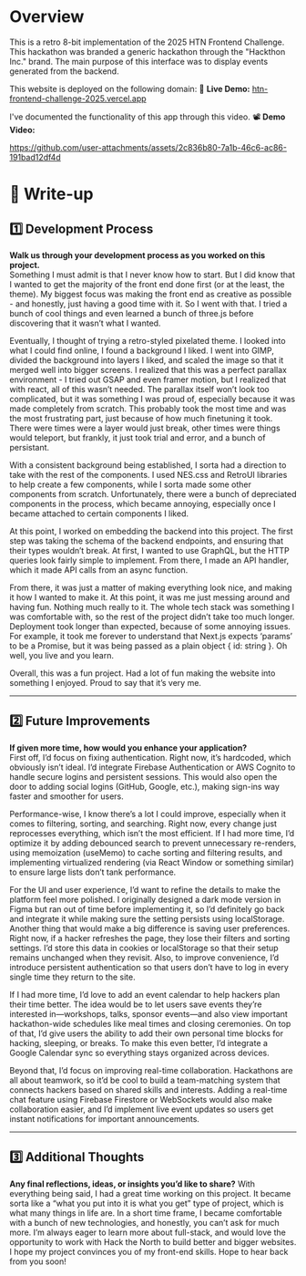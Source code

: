 # Overview 

This is a retro 8-bit implementation of the 2025 HTN Frontend Challenge. This hackathon was branded a generic hackathon through the "Hackthon Inc." brand. The main purpose of this interface was to display events generated from the backend. 

This website is deployed on the following domain: 
🔗 **Live Demo:** [htn-frontend-challenge-2025.vercel.app](https://htn-frontend-challenge-2025.vercel.app/)  

I've documented the functionality of this app through this video. 
📽️ **Demo Video:**



https://github.com/user-attachments/assets/2c836b80-7a1b-46c6-ac86-191bad12df4d




# 📝 Write-up

## 1️⃣ Development Process  
**Walk us through your development process as you worked on this project.**  
Something I must admit is that I never know how to start. But I did know that I wanted to get the majority of the front end done first (or at the least, the theme). My biggest focus was making the front end as creative as possible - and honestly, just having a good time with it. So I went with that. I tried a bunch of cool things and even learned a bunch of three.js before discovering that it wasn’t what I wanted. 

Eventually, I thought of trying a retro-styled pixelated theme. I looked into what I could find online, I found a background I liked. I went into GIMP, divided the background into layers I liked, and scaled the image so that it merged well into bigger screens. I realized that this was a perfect parallax environment - I tried out GSAP and even framer motion, but I realized that with react, all of this wasn’t needed. The parallax itself won’t look too complicated, but it was something I was proud of, especially because it was made completely from scratch. This probably took the most time and was the most frustrating part, just because of how much finetuning it took. There were times were a layer would just break, other times were things would teleport, but frankly, it just took trial and error, and a bunch of persistant. 

With a consistent background being established, I sorta had a direction to take with the rest of the components. I used NES.css and RetroUI libraries to help create a few components, while I sorta made some other components from scratch. Unfortunately, there were a bunch of depreciated components in the process, which became annoying, especially once I became attached to certain components I liked. 

At this point, I worked on embedding the backend into this project. The first step was taking the schema of the backend endpoints, and ensuring that their types wouldn’t break. At first, I wanted to use GraphQL, but the HTTP queries look fairly simple to implement. From there, I made an API handler, which it made API calls from an async function.

From there, it was just a matter of making everything look nice, and making it how I wanted to make it. At this point, it was me just messing around and having fun. Nothing much really to it. The whole tech stack was something I was comfortable with, so the rest of the project didn’t take too much longer. Deployment took longer than expected, because of some annoying issues. For example, it took me forever to understand that Next.js expects ‘params’ to be a Promise, but it was being passed as a plain object { id: string }. Oh well, you live and you learn. 

Overall, this was a fun project. Had a lot of fun making the website into something I enjoyed. Proud to say that it’s very me. 



---

## 2️⃣ Future Improvements  
**If given more time, how would you enhance your application?**  
First off, I’d focus on fixing authentication. Right now, it’s hardcoded, which obviously isn’t ideal. I’d integrate Firebase Authentication or AWS Cognito to handle secure logins and persistent sessions. This would also open the door to adding social logins (GitHub, Google, etc.), making sign-ins way faster and smoother for users.

Performance-wise, I know there’s a lot I could improve, especially when it comes to filtering, sorting, and searching. Right now, every change just reprocesses everything, which isn’t the most efficient. If I had more time, I’d optimize it by adding debounced search to prevent unnecessary re-renders, using memoization (useMemo) to cache sorting and filtering results, and implementing virtualized rendering (via React Window or something similar) to ensure large lists don’t tank performance.

For the UI and user experience, I’d want to refine the details to make the platform feel more polished. I originally designed a dark mode version in Figma but ran out of time before implementing it, so I’d definitely go back and integrate it while making sure the setting persists using localStorage. Another thing that would make a big difference is saving user preferences. Right now, if a hacker refreshes the page, they lose their filters and sorting settings. I’d store this data in cookies or localStorage so that their setup remains unchanged when they revisit. Also, to improve convenience, I’d introduce persistent authentication so that users don’t have to log in every single time they return to the site.

If I had more time, I’d love to add an event calendar to help hackers plan their time better. The idea would be to let users save events they’re interested in—workshops, talks, sponsor events—and also view important hackathon-wide schedules like meal times and closing ceremonies. On top of that, I’d give users the ability to add their own personal time blocks for hacking, sleeping, or breaks. To make this even better, I’d integrate a Google Calendar sync so everything stays organized across devices.

Beyond that, I’d focus on improving real-time collaboration. Hackathons are all about teamwork, so it’d be cool to build a team-matching system that connects hackers based on shared skills and interests. Adding a real-time chat feature using Firebase Firestore or WebSockets would also make collaboration easier, and I’d implement live event updates so users get instant notifications for important announcements.


---

## 3️⃣ Additional Thoughts  
**Any final reflections, ideas, or insights you’d like to share?**
With everything being said, I had a great time working on this project. It became sorta like a “what you put into it is what you get” type of project, which is what many things in life are. In a short time frame, I became comfortable with a bunch of new technologies, and honestly, you can’t ask for much more. I’m always eager to learn more about full-stack, and would love the opportunity to work with Hack the North to build better and bigger websites. I hope my project convinces you of my front-end skills. Hope to hear back from you soon! 


